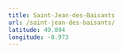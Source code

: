 ```yaml
---
title: Saint-Jean-des-Baisants
url: /saint-jean-des-baisants/
latitude: 49.094
longitude: -0.973
---
```

